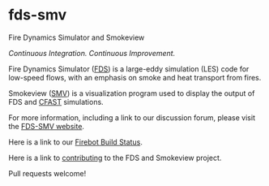 # fds-smv <!--- ![Build Status](badges/buildpassing.svg) --->
Fire Dynamics Simulator and Smokeview

*Continuous Integration. Continuous Improvement.*

Fire Dynamics Simulator ([FDS](https://github.com/firemodels/fds)) is a large-eddy simulation (LES) code for low-speed flows, with an emphasis on smoke and heat transport from fires.

Smokeview ([SMV](https://github.com/firemodels/smv)) is a visualization program used to display the output of FDS and [CFAST](https://github.com/firemodels/cfast) simulations.

For more information, including a link to our discussion forum, please visit the [FDS-SMV website](https://pages.nist.gov/fds-smv/).

Here is a link to our [Firebot Build Status](https://pages.nist.gov/fds-smv/firebot_status.html).

Here is a link to [contributing](https://github.com/firemodels/fds/blob/master/CONTRIBUTING.md) to the FDS and Smokeview project.

Pull requests welcome!
